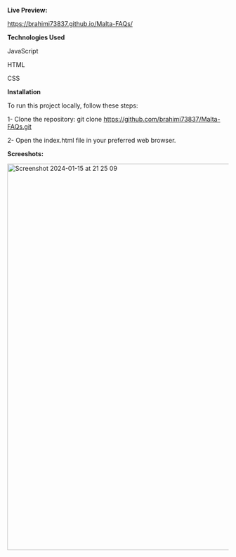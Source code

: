 **Live Preview:** 

https://brahimi73837.github.io/Malta-FAQs/



**Technologies Used**

JavaScript

HTML

CSS

**Installation**

To run this project locally, follow these steps:

1- Clone the repository: git clone https://github.com/brahimi73837/Malta-FAQs.git

2- Open the index.html file in your preferred web browser.


**Screeshots:**




<img width="879" alt="Screenshot 2024-01-15 at 21 25 09" src="https://github.com/brahimi73837/Malta-FAQs/assets/147160890/3a8370a7-66e7-4442-bdfa-d60d3fa71999">

